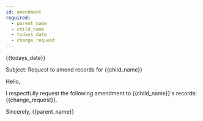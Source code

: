 ```yaml
---
id: amendment
required:
  - parent_name
  - child_name
  - todays_date
  - change_request
---
```


{{todays_date}}

Subject: Request to amend records for {{child_name}}

Hello,

I respectfully request the following amendment to {{child_name}}'s records: {{change_request}}.

Sincerely,
{{parent_name}}

